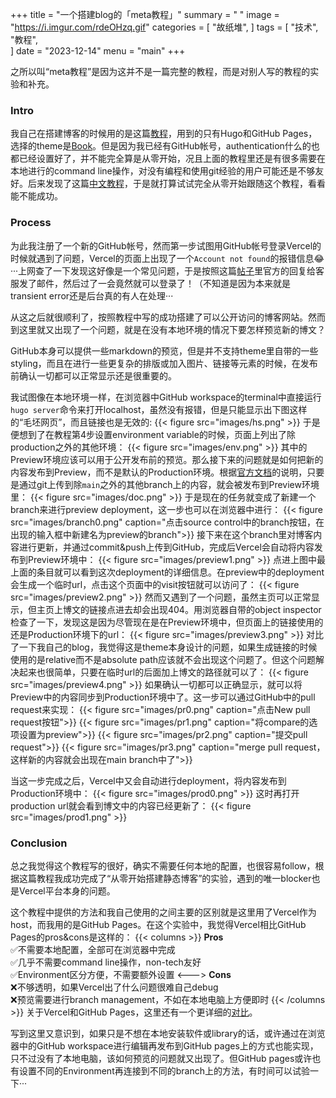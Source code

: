 +++
title = "一个搭建blog的「meta教程」"
summary = " "
image = "https://i.imgur.com/rdeOHzq.gif"
categories = [
    "故纸堆",
]
tags = [
    "技术",
    "教程",                         
]
date = "2023-12-14"
menu = "main"
+++

之所以叫“meta教程”是因为这并不是一篇完整的教程，而是对别人写的教程的实验和补充。

### Intro

我自己在搭建博客的时候用的是这篇<a href="https://chrisjhart.com/Creating-A-Simple-Free-Blog-Hugo/" target="_blank">教程</a>，用到的只有Hugo和GitHub Pages，选择的theme是<a href="https://themes.gohugo.io/themes/hugo-book/" target="_blank">Book</a>。但是因为我已经有GitHub帐号，authentication什么的也都已经设置好了，并不能完全算是从零开始，况且上面的教程里还是有很多需要在本地进行的command line操作，对没有编程和使用git经验的用户可能还是不够友好。后来发现了这篇<a href="https://allisoniscoding.vercel.app/posts/how_to_build_a_blog_with_your_browser/" target="_blank">中文教程</a>，于是就打算试试完全从零开始跟随这个教程，看看能不能成功。

### Process

为此我注册了一个新的GitHub帐号，然而第一步试图用GitHub帐号登录Vercel的时候就遇到了问题，Vercel的页面上出现了一个`Account not found`的报错信息😂···上网查了一下发现这好像是一个常见问题，于是按照这篇<a href="https://github.com/orgs/vercel/discussions/3113" target="_blank">帖子</a>里官方的回复给客服发了邮件，然后过了一会竟然就可以登录了！（不知道是因为本来就是transient error还是后台真的有人在处理···

从这之后就很顺利了，按照教程中写的成功搭建了可以公开访问的博客网站。然而到这里就又出现了一个问题，就是在没有本地环境的情况下要怎样预览新的博文？

GitHub本身可以提供一些markdown的预览，但是并不支持theme里自带的一些styling，而且在进行一些更复杂的排版或加入图片、链接等元素的时候，在发布前确认一切都可以正常显示还是很重要的。

我试图像在本地环境一样，在浏览器中GitHub workspace的terminal中直接运行`hugo server`命令来打开localhost，虽然没有报错，但是只能显示出下图这样的“毛坯网页”，而且链接也是无效的:
{{< figure src="images/hs.png" >}}
于是便想到了在教程第4步设置environment variable的时候，页面上列出了除production之外的其他环境：
{{< figure src="images/env.png" >}}
其中的Preview环境应该可以用于公开发布前的预览。那么接下来的问题就是如何把新的内容发布到Preview，而不是默认的Production环境。根据<a href="https://vercel.com/docs/deployments/preview-deployments" target="_blank">官方文档</a>的说明，只要是通过git上传到除`main`之外的其他branch上的内容，就会被发布到Preview环境里：
{{< figure src="images/doc.png" >}}
于是现在的任务就变成了新建一个branch来进行preview deployment，这一步也可以在浏览器中进行：
{{< figure src="images/branch0.png" caption="点击source control中的branch按钮，在出现的输入框中新建名为preview的branch">}}
接下来在这个branch里对博客内容进行更新，并通过commit&push上传到GitHub，完成后Vercel会自动将内容发布到Preview环境中：
{{< figure src="images/preview1.png" >}}
点进上图中最上面的条目就可以看到这次deployment的详细信息。在preview中的deployment会生成一个临时url，点击这个页面中的visit按钮就可以访问了：
{{< figure src="images/preview2.png" >}}
然而又遇到了一个问题，虽然主页可以正常显示，但主页上博文的链接点进去却会出现404。用浏览器自带的object inspector检查了一下，发现这是因为尽管现在是在Preview环境中，但页面上的链接使用的还是Production环境下的url：
{{< figure src="images/preview3.png" >}}
对比了一下我自己的blog，我觉得这是theme本身设计的问题，如果生成链接的时候使用的是relative而不是absolute path应该就不会出现这个问题了。但这个问题解决起来也很简单，只要在临时url的后面加上博文的路径就可以了：
{{< figure src="images/preview4.png" >}}
如果确认一切都可以正确显示，就可以将Preview中的内容同步到Production环境中了。这一步可以通过GitHub中的pull request来实现：
{{< figure src="images/pr0.png" caption="点击New pull request按钮">}}
{{< figure src="images/pr1.png" caption="将compare的选项设置为preview">}}
{{< figure src="images/pr2.png" caption="提交pull request">}}
{{< figure src="images/pr3.png" caption="merge pull request，这样新的内容就会出现在main branch中了">}}

当这一步完成之后，Vercel中又会自动进行deployment，将内容发布到Production环境中：
{{< figure src="images/prod0.png" >}}
这时再打开production url就会看到博文中的内容已经更新了：
{{< figure src="images/prod1.png" >}}

### Conclusion
总之我觉得这个教程写的很好，确实不需要任何本地的配置，也很容易follow，根据这篇教程我成功完成了“从零开始搭建静态博客”的实验，遇到的唯一blocker也是Vercel平台本身的问题。

这个教程中提供的方法和我自己使用的之间主要的区别就是这里用了Vercel作为host，而我用的是GitHub Pages。在这个实验中，我觉得Vercel相比GitHub Pages的pros&cons是这样的：
{{< columns >}} <!-- begin columns block -->
**Pros**
<br>
✅不需要本地配置，全部可在浏览器中完成
<br>
✅几乎不需要command line操作，non-tech友好
<br>
✅Environment区分方便，不需要额外设置
<---> <!-- magic separator, between columns -->
**Cons**
<br>
❌不够透明，如果Vercel出了什么问题很难自己debug
<br>
❌预览需要进行branch management，不如在本地电脑上方便即时
{{< /columns >}}
关于Vercel和GitHub Pages，这里还有一个更详细的<a href="https://bejamas.io/compare/github-pages-vs-vercel/" target="_blank">对比</a>。

写到这里又意识到，如果只是不想在本地安装软件或library的话，或许通过在浏览器中的GitHub workspace进行编辑再发布到GitHub pages上的方式也能实现，只不过没有了本地电脑，该如何预览的问题就又出现了。但GitHub pages或许也有设置不同的Environment再连接到不同的branch上的方法，有时间可以试验一下···